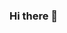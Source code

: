 ### Hi there 👋

<!--
**moza369/moza369** is a ✨ _special_ ✨ repository because its `README.md` (this file) appears on your GitHub profile.

Here are some ideas to get you started:

- 🔭 I’m currently studying on university :)
- 🌱 I’m currently learning cyber security
- 🤔 I’m looking for help with pentesting 
- 💬 Ask me about ...
- ⚡ Fun fact: :)
-->
